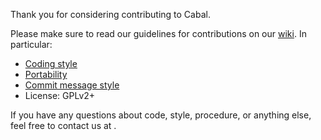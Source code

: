 Thank you for considering contributing to Cabal.

Please make sure to read our guidelines for contributions on our
[wiki](http://wiki.scummvm.org/index.php/Developer_Central). In particular:

* [Coding style](http://wiki.scummvm.org/index.php/Code_Formatting_Conventions)
* [Portability](http://wiki.scummvm.org/index.php/Coding_Conventions)
* [Commit message style](http://wiki.scummvm.org/index.php/Commit_Guidelines)
* License: GPLv2+

If you have any questions about code, style, procedure, or anything else, feel
free to contact us at <clone2727 at gmail.com>.
